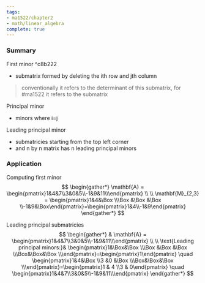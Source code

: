 ```yaml
---
tags:
- ma1522/chapter2
- math/linear_algebra
complete: true
---
```

### Summary
First minor ^c8b222
- submatrix formed by deleting the ith row and jth column
> conventionally it refers to the determinant of this submatrix, for #ma1522 it refers to the submatrix

Principal minor
- minors where i=j

Leading principal minor
- submatricies starting from the top left corner
- and n by n matrix has n leading principal minors
### Application
Computing first minor
$$
\begin{gather*}
\mathbf{A} = \begin{pmatrix}1&4&7\\3&0&5\\-1&9&11\\\end{pmatrix} \\
\\
\mathbf{M}_{2,3} = \begin{pmatrix}1&4&\Box \\\Box &\Box &\Box \\-1&9&\Box\end{pmatrix}=\begin{pmatrix}1&4\\-1&9\end{pmatrix}
\end{gather*}
$$

Leading principal submatricies
$$
\begin{gather*}
& \mathbf{A} = \begin{pmatrix}1&4&7\\3&0&5\\-1&9&11\\\end{pmatrix} \\
\\
\text{Leading principal minors:}& \begin{pmatrix}1&\Box&\Box \\\Box &\Box &\Box \\\Box&\Box&\Box \\\end{pmatrix}=\begin{pmatrix}1\end{pmatrix} \quad \begin{pmatrix}1&4&\Box \\3 &0 &\Box \\\Box&\Box&\Box \\\end{pmatrix}=\begin{pmatrix}1 & 4 \\3 & 0\end{pmatrix} \quad \begin{pmatrix}1&4&7\\3&0&5\\-1&9&11\\\end{pmatrix}
\end{gather*}
$$
